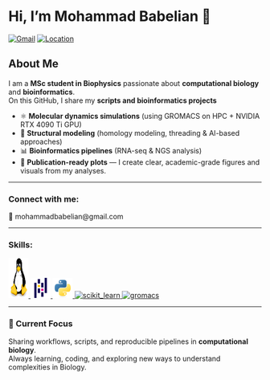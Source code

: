 
<!-- Profile README for MohammadBabelian -->

# Hi, I’m Mohammad Babelian 👋
[![Gmail](https://img.shields.io/badge/Email-mohammadbabelian@gmail.com-blue?style=flat-square)](mailto:mohammadbabelian@gmail.com)
[![Location](https://img.shields.io/badge/Location-Tehran%2C%20Iran-lightgrey?style=flat-square)]()


## About Me  

I am a **MSc student in Biophysics** passionate about **computational biology** and **bioinformatics**.  
On this GitHub, I share my **scripts and bioinformatics projects**  

- ⚛ **Molecular dynamics simulations** (using GROMACS on HPC + NVIDIA RTX 4090 Ti GPU)  
- 🧬 **Structural modeling** (homology modeling, threading & AI-based approaches)  
- 📊 **Bioinformatics pipelines** (RNA-seq & NGS analysis)  
- 🎨 **Publication-ready plots** — I create clear, academic-grade figures and visuals from my analyses.  


---

<h3 align="left">Connect with me:</h3>
<p align="left">
📧 mohammadbabelian@gmail.com  
</p>

---

<h3 align="left">Skills:</h3>
<p align="left">
  <a href="https://www.linux.org/" target="_blank" rel="noreferrer">
    <img src="https://raw.githubusercontent.com/devicons/devicon/master/icons/linux/linux-original.svg" alt="linux" width="40" height="80"/>
  </a>
  <a href="https://pandas.pydata.org/" target="_blank" rel="noreferrer">
    <img src="https://raw.githubusercontent.com/devicons/devicon/2ae2a900d2f041da66e950e4d48052658d850630/icons/pandas/pandas-original.svg" alt="pandas" width="40" height="40"/>
  </a>
  <a href="https://www.python.org" target="_blank" rel="noreferrer">
    <img src="https://raw.githubusercontent.com/devicons/devicon/master/icons/python/python-original.svg" alt="python" width="40" height="40"/>
  </a>
  <a href="https://scikit-learn.org/" target="_blank" rel="noreferrer">
    <img src="https://upload.wikimedia.org/wikipedia/commons/0/05/Scikit_learn_logo_small.svg" alt="scikit_learn" width="40" height="40"/>
  </a>
 <a href="http://www.gromacs.org/" target="_blank" rel="noreferrer">
  <img src="https://upload.wikimedia.org/wikipedia/commons/3/3b/Gromacs_logo.png" alt="gromacs" width="40" height="40"/>
</a>


---

### 🔬 Current Focus
Sharing workflows, scripts, and reproducible pipelines in **computational biology**.  
Always learning, coding, and exploring new ways to understand complexities in Biology.

